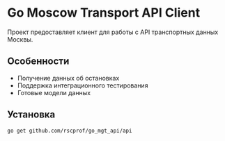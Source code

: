 # Go Moscow Transport API Client

Проект предоставляет клиент для работы с API транспортных данных Москвы.

## Особенности
- Получение данных об остановках
- Поддержка интеграционного тестирования
- Готовые модели данных

## Установка
```bash
go get github.com/rscprof/go_mgt_api/api
